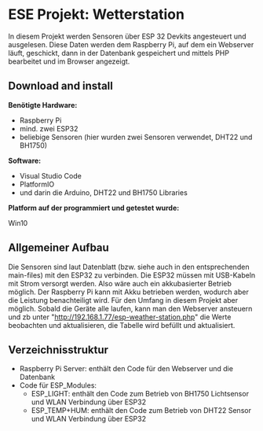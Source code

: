 # ESE Projekt: Wetterstation

In diesem Projekt werden Sensoren über ESP 32 Devkits angesteuert und ausgelesen.
Diese Daten werden dem Raspberry Pi, auf dem ein Webserver läuft, geschickt, dann
in der Datenbank gespeichert und mittels PHP bearbeitet und im Browser angezeigt.


## Download and install

**Benötigte Hardware:**

* Raspberry Pi
* mind. zwei ESP32
* beliebige Sensoren (hier wurden zwei Sensoren verwendet, DHT22 und BH1750)

**Software:**

* Visual Studio Code
* PlatformIO
* und darin die Arduino, DHT22 und BH1750 Libraries

**Platform auf der programmiert und getestet wurde:**

Win10


## Allgemeiner Aufbau

Die Sensoren sind laut Datenblatt (bzw. siehe auch in den entsprechenden main-files) mit den ESP32 zu verbinden.
Die ESP32 müssen mit USB-Kabeln mit Strom versorgt werden. Also
wäre auch ein akkubasierter Betrieb möglich. Der Raspberry Pi kann mit Akku 
betrieben werden, wodurch aber die Leistung benachteiligt wird. Für den Umfang
in diesem Projekt aber möglich.
Sobald die Geräte alle laufen, kann man den Webserver ansteuern und zb unter 
"http://192.168.1.77/esp-weather-station.php" die Werte beobachten und aktualisieren,
die Tabelle wird befüllt und aktualisiert.

## Verzeichnisstruktur

* Raspberry Pi Server:
enthält den Code für den Webserver und die Datenbank
* Code für ESP_Modules: 
  * ESP_LIGHT: enthält den Code zum Betrieb von BH1750 Lichtsensor und WLAN Verbindung über ESP32
  * ESP_TEMP+HUM: enthält den Code zum Betrieb von DHT22 Sensor und WLAN Verbindung über ESP32
